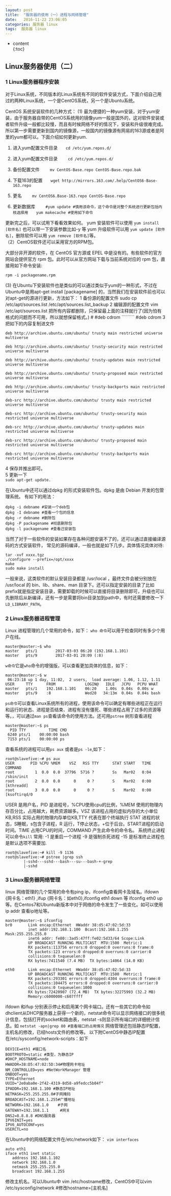 ```yaml
---
layout: post
title:  "服务器的使用（一）进程与网络管理"
date:   2016-11-22 23:06:05
categories: 服务器 linux
tags:  服务器 linux
---
```

* content  
{:toc}  

## Linux服务器使用（二）

### 1 Linux服务器程序安装  
对于Linux系统，不同版本的Linux系统有不同的软件安装方式，下面介绍自己用过的两种Linux系统，一个是CentOS系统，另一个是Ubuntu系统。

CentOS 系统安装软件的几种方式：
(1) 最为便捷的一种yum安装，对于yum安装，由于服务器自带的CentOS系统用的镜像yum一般是国外的，这对软件安装或者软件升级一般都比较慢，而且有时候网络不好的情况下，安装和升级很难完成。所以第一步需要更新到国内的镜像源，一般国内的镜像源有网易的163源或者是阿里的yum都可以。下面介绍如何更新yum.
1. 进入yum配置文件目录
`   cd /etc/yum.repos.d/`
  
2. 进入yum配置文件目录
`    cd /etc/yum.repos.d/`
  
3. 备份配置文件
`    mv CentOS-Base.repo CentOS-Base.repo.bak`
4. 下载163的配置
`    wget http://mirrors.163.com/.help/CentOS6-Base-163.repo `
  
5. 更名
`    mv CentOS6.Base-163.repo CentOS-Base.repo`  

6. 更新数据库
`    #yum update #慎用该命令，这个命令是对整个系统进行更新包括内核选择用`
`   yum makecache #使用如下命令`

更新完之后，可以试用下看看效果如何。
yum 安装软件可以使用 `yum install [软件名]` 也可以带一下安装参数比如-y 等
yum 升级软件可以用 `yum update [软件名]`，删除软件可以用 `yum remove [软件名]`等。  
（2）CentOS软件还可以采用官方的RPM包。

大部分非开源的软件，在 CentOS 官方源或 EPEL 中是没有的。有些软件的官方网站会提供官方 rpm 包。此时可以从官方网站下载与当前系统对应的 rpm 包，直接用如下命令安装:
    
    rpm -i packagename.rpm
    

(3) 在Ubuntu下安装软件也是类似的可以通过类似于yum的一种形式，不过在Ubuntu中是用apt-get install [packagename] 的，当然我们在安装软件前也可以对apt-get的源进行更新，方法如下：
1 备份源的配置文件
sudo cp /etc/apt/sources.list /etc/apt/sources.list_backup
2 编辑源的配置文件
vim /etc/apt/sources.list
把所有内容都删除，只保留最上面的注释就行了(因为怕有格式的问题而不可用，所以就想保留格式。)
    #
    #deb cdrom `````````
    #deb cdrom
3 把如下的内容复制进文件  
    
    deb http://archive.ubuntu.com/ubuntu/ trusty main restricted universe multiverse
    
    deb http://archive.ubuntu.com/ubuntu/ trusty-security main restricted universe multiverse
    
    deb http://archive.ubuntu.com/ubuntu/ trusty-updates main restricted universe multiverse
    
    deb http://archive.ubuntu.com/ubuntu/ trusty-proposed main restricted universe multiverse
    
    deb http://archive.ubuntu.com/ubuntu/ trusty-backports main restricted universe multiverse
    
    deb-src http://archive.ubuntu.com/ubuntu/ trusty main restricted universe multiverse
    
    deb-src http://archive.ubuntu.com/ubuntu/ trusty-security main restricted universe multiverse
    
    deb-src http://archive.ubuntu.com/ubuntu/ trusty-updates main restricted universe multiverse
    
    deb-src http://archive.ubuntu.com/ubuntu/ trusty-proposed main restricted universe multiverse
    
    deb-src http://archive.ubuntu.com/ubuntu/ trusty-backports main restricted universe multiverse

4 保存并推出即可。  
5 更新一下  
`sudo apt-get update.`

在Ubuntu中还可以通过dpkg 的形式安装软件包。dpkg 是由 Debian 开发的包管理系统。
有如下的用法：
    
    dpkg -i debname #安装一个deb包
    dpkg -I debname #查看一个包的信息
    dpkg -r debname #删除包
    dpkg -P packagename #彻底删除包
    dpkg -l packagename #查看己安装包
当然了对于一些软件的安装如果存在各种问题安装不了的，还可以通过直接编译源码的方式安装软件，
常见的源码编译，一般也就是如下几步。具体情况具体对待:
    
    tar -xvf xxxx.tgz
    ./configure --prefix=/opt/xxxx
    make
    sudo make install
    
一般来说，这类软件的默认安装目录都是 /usr/local ，最终文件会被分别放在 /usr/local 的 bin、lib、share、man 目录下。还可以指定安装的目录了比如prefix就是指定安装目录，需要卸载的时候可以直接将目录删除即可，升级也可以先删除后从新编译，还有一步是需要将bin目录加到path中，有时还需要修改一下`LD_LIBRARY_PATH`。

### 2 Linux服务器进程管理  
Linux 进程管理的几个常用的命令，如下：
`who 命令`可以用于检查同时有多少个用户在线。
    
    master@master:~$ who
    master   pts/1        2017-03-03 06:20 (192.168.1.101)
    master   pts/9        2017-03-01 20:09 (:8)
    
`w命令`它是`who`命令的增强版，可以查看更加具体的信息，如下：
    
    master@master:~$ w
     06:23:18 up 1 day, 11:02,  2 users,  load average: 1.06, 1.12, 1.11
    USER     TTY      FROM             LOGIN@   IDLE   JCPU   PCPU WHAT
    master   pts/1    192.168.1.101    06:20    1.00s  0.04s  0.00s w
    master   pts/9    :8               Wed20   34:13m  0.04s  0.04s bash
    
`ps命令`可以查看Linux系统所有的进程，使用该命令可以确定有哪些进程正在运行和运行的状态、进程是否结束、进程有没有僵死、哪些进程占用了过多的资源等等。，可以通过`man ps`查看该命令的使用方法。还可用`pstree` 树形查看进程
    
    master@master:~$ ps
      PID TTY          TIME CMD
     6240 pts/1    00:00:00 bash
     7153 pts/1    00:00:00 ps
    
查看系统的进程可以用`ps aux` 或者是`ps -le`,如下：
    
    root@slavefive:~# ps aux
    USER       PID %CPU %MEM    VSZ   RSS TTY      STAT START   TIME COMMAND
    root         1  0.0  0.0  37796  5716 ?        Ss   Mar02   0:04 /sbin/init
    root         2  0.0  0.0      0     0 ?        S    Mar02   0:00 [kthreadd]
    root         3  0.0  0.0      0     0 ?        S    Mar02   0:00 [ksoftirqd/0
    
USER 是用户名，PID 是进程号，%CPU使用cpu的比例，%MEM 使用的物理内存百分比，占用越大，耗费资源越多。VSZ 该进程占用的虚拟内存的大小单位KB,RSS 实际占用的物理内存单位KB,TTY 代表在那个终端执行 STAT 进程的状态，S睡眠，s包含子进程，R 运行，T停止状态，+位于后台。START进程的启动时间。TIME 占用CPU的时间，COMMAND 产生此命令的命令名。
系统终止进程可以命令`kill`
常用:  -1 是重启一个进程    -9 是强制杀死进程  -15 是标准终止进程也是默认选项不需要加.
    
    root@slavefive:~# kill -9 1136
    root@slavefive:~# pstree |grep ssh
            |-sshd---sshd---bash---su---bash-+-grep
            |-sshd
    
### 3 Linux服务器网络管理 
linux 网络管理的几个常用的命令有ping ip，ifconfig查看网卡及域名。ifdown {网卡名：eth1} ,ifup {网卡名：如eth0},ifconfig eth1 down 等 ifconfig eth0 up 等。在Centos7和Ubuntu新版本中对于网络的命令发生了一些变化。如可以使用ip addr 查看ip地址等。

    
    master@master:~$ ifconfig
    br0       Link encap:Ethernet  HWaddr 38:d5:47:02:5d:33
              inet addr:192.168.1.100  Bcast:192.168.1.255  Mask:255.255.255.0
              inet6 addr: fe80::3ad5:47ff:fe02:5d33/64 Scope:Link
              UP BROADCAST RUNNING MULTICAST  MTU:1500  Metric:1
              RX packets:113756 errors:0 dropped:0 overruns:0 frame:0
              TX packets:123 errors:0 dropped:0 overruns:0 carrier:0
              collisions:0 txqueuelen:0
              RX bytes:7411540 (7.4 MB)  TX bytes:14064 (14.0 KB)
    
    eth0      Link encap:Ethernet  HWaddr 38:d5:47:02:5d:33
              UP BROADCAST RUNNING MULTICAST  MTU:1500  Metric:1
              RX packets:293301 errors:0 dropped:4304 overruns:0 frame:0
              TX packets:104475 errors:0 dropped:0 overruns:0 carrier:0
              collisions:0 txqueuelen:1000
              RX bytes:72420907 (72.4 MB)  TX bytes:32275993 (32.2 MB)
              Memory:c6000000-c607ffff
    
ifdown 和ifup 分别表示停止和启用某个网卡端口。还有一些其它的命令如dhclient从DHCP服务器上获得一个新的，netstat命令可以显示网络接口的很多统计信息，包括打开的socket和路由表，netstat -s则显示所有端口的详细统计信息。如
`netstat -apn|grep 80 #查看端口的占用情况`
网络管理还包括静态IP配置，主机名的修改，已经hosts文件的修改等。
以下附CentOS中静态IP配置在/etc/sysconfig/network-scripts：如下
    
    DEVICE=eth1 #端口名
    BOOTPROTO=static #类型，为静态IP
    #DHCP_HOSTNAME=node
    HWADDR=38:D5:47:02:5D:34#物理网卡地址
    NM_CONTROLLED=yes #NetWorkManager 管理
    ONBOOT=yes 
    TYPE=Ethernet
    UUID="2e0aba0e-2f42-4319-8d58-a9fedcc5b04f"
    IPADDR=192.168.1.100 #静态IP地址
    NETMASK=255.255.255.0#子网掩码
    BROADCAST=192.168.1.255#广播地址
    NETWORK=192.168.1.0    #子网
    GATEWAY=192.168.1.1     #网关
    DNS2=8.8.8.8 #DNS服务器
    IPV6INIT=yes
    IPV6_AUTOCONF=yes
    USERCTL=no
    
在Ubuntu中的网络配置文件在/etc/network如下：
`vim interfaces`
    
    auto eth1
    iface eth1 inet static
       address 192.168.1.102
       network 192.168.1.0
       netmask 255.255.255.0
       broadcast 192.168.1.255
    
修改主机名。可以Ubuntu中 vim /etc/hostname修改，CentOS中可以vim /etc/sysconfig/network #修改hostname=[主机名]  
